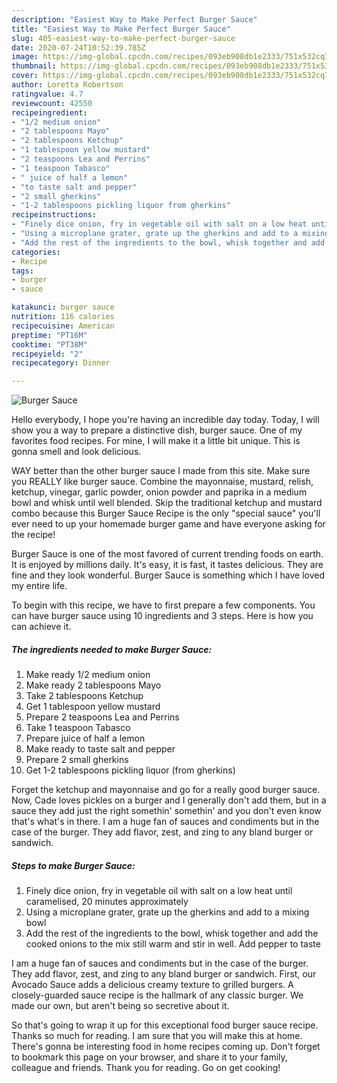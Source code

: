 ```yaml
---
description: "Easiest Way to Make Perfect Burger Sauce"
title: "Easiest Way to Make Perfect Burger Sauce"
slug: 405-easiest-way-to-make-perfect-burger-sauce
date: 2020-07-24T10:52:39.785Z
image: https://img-global.cpcdn.com/recipes/093eb908db1e2333/751x532cq70/burger-sauce-recipe-main-photo.jpg
thumbnail: https://img-global.cpcdn.com/recipes/093eb908db1e2333/751x532cq70/burger-sauce-recipe-main-photo.jpg
cover: https://img-global.cpcdn.com/recipes/093eb908db1e2333/751x532cq70/burger-sauce-recipe-main-photo.jpg
author: Loretta Robertson
ratingvalue: 4.7
reviewcount: 42550
recipeingredient:
- "1/2 medium onion"
- "2 tablespoons Mayo"
- "2 tablespoons Ketchup"
- "1 tablespoon yellow mustard"
- "2 teaspoons Lea and Perrins"
- "1 teaspoon Tabasco"
- " juice of half a lemon"
- "to taste salt and pepper"
- "2 small gherkins"
- "1-2 tablespoons pickling liquor from gherkins"
recipeinstructions:
- "Finely dice onion, fry in vegetable oil with salt on a low heat until caramelised, 20 minutes approximately"
- "Using a microplane grater, grate up the gherkins and add to a mixing bowl"
- "Add the rest of the ingredients to the bowl, whisk together and add the cooked onions to the mix still warm and stir in well. Add pepper to taste"
categories:
- Recipe
tags:
- burger
- sauce

katakunci: burger sauce 
nutrition: 116 calories
recipecuisine: American
preptime: "PT16M"
cooktime: "PT38M"
recipeyield: "2"
recipecategory: Dinner

---
```



![Burger Sauce](https://img-global.cpcdn.com/recipes/093eb908db1e2333/751x532cq70/burger-sauce-recipe-main-photo.jpg)

Hello everybody, I hope you're having an incredible day today. Today, I will show you a way to prepare a distinctive dish, burger sauce. One of my favorites food recipes. For mine, I will make it a little bit unique. This is gonna smell and look delicious.

WAY better than the other burger sauce I made from this site. Make sure you REALLY like burger sauce. Combine the mayonnaise, mustard, relish, ketchup, vinegar, garlic powder, onion powder and paprika in a medium bowl and whisk until well blended. Skip the traditional ketchup and mustard combo because this Burger Sauce Recipe is the only &#34;special sauce&#34; you&#39;ll ever need to up your homemade burger game and have everyone asking for the recipe!

Burger Sauce is one of the most favored of current trending foods on earth. It is enjoyed by millions daily. It's easy, it is fast, it tastes delicious. They are fine and they look wonderful. Burger Sauce is something which I have loved my entire life.


To begin with this recipe, we have to first prepare a few components. You can have burger sauce using 10 ingredients and 3 steps. Here is how you can achieve it.

<!--inarticleads1-->

##### The ingredients needed to make Burger Sauce:

1. Make ready 1/2 medium onion
1. Make ready 2 tablespoons Mayo
1. Take 2 tablespoons Ketchup
1. Get 1 tablespoon yellow mustard
1. Prepare 2 teaspoons Lea and Perrins
1. Take 1 teaspoon Tabasco
1. Prepare  juice of half a lemon
1. Make ready to taste salt and pepper
1. Prepare 2 small gherkins
1. Get 1-2 tablespoons pickling liquor (from gherkins)


Forget the ketchup and mayonnaise and go for a really good burger sauce. Now, Cade loves pickles on a burger and I generally don&#39;t add them, but in a sauce they add just the right somethin&#39; somethin&#39; and you don&#39;t even know that&#39;s what&#39;s in there. I am a huge fan of sauces and condiments but in the case of the burger. They add flavor, zest, and zing to any bland burger or sandwich. 

<!--inarticleads2-->

##### Steps to make Burger Sauce:

1. Finely dice onion, fry in vegetable oil with salt on a low heat until caramelised, 20 minutes approximately
1. Using a microplane grater, grate up the gherkins and add to a mixing bowl
1. Add the rest of the ingredients to the bowl, whisk together and add the cooked onions to the mix still warm and stir in well. Add pepper to taste


I am a huge fan of sauces and condiments but in the case of the burger. They add flavor, zest, and zing to any bland burger or sandwich. First, our Avocado Sauce adds a delicious creamy texture to grilled burgers. A closely-guarded sauce recipe is the hallmark of any classic burger. We made our own, but aren&#39;t being so secretive about it. 

So that's going to wrap it up for this exceptional food burger sauce recipe. Thanks so much for reading. I am sure that you will make this at home. There's gonna be interesting food in home recipes coming up. Don't forget to bookmark this page on your browser, and share it to your family, colleague and friends. Thank you for reading. Go on get cooking!
